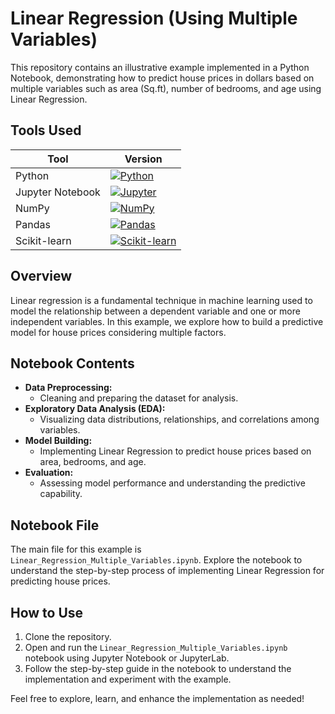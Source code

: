 # Linear Regression (Using Multiple Variables)

This repository contains an illustrative example implemented in a Python Notebook, demonstrating how to predict house prices in dollars based on multiple variables such as area (Sq.ft), number of bedrooms, and age using Linear Regression.

## Tools Used

| Tool             | Version   |
|------------------|-----------|
| Python           | [![Python](https://img.shields.io/badge/Python-3.8%2B-blue)](https://www.python.org/) |
| Jupyter Notebook | [![Jupyter](https://img.shields.io/badge/Jupyter-Notebook-orange)](https://jupyter.org/) |
| NumPy            | [![NumPy](https://img.shields.io/badge/NumPy-1.21.4-yellow)](https://numpy.org/) |
| Pandas           | [![Pandas](https://img.shields.io/badge/Pandas-1.3.3-green)](https://pandas.pydata.org/) |
| Scikit-learn     | [![Scikit-learn](https://img.shields.io/badge/Scikit--learn-0.24.2-blueviolet)](https://scikit-learn.org/) |

## Overview

Linear regression is a fundamental technique in machine learning used to model the relationship between a dependent variable and one or more independent variables. In this example, we explore how to build a predictive model for house prices considering multiple factors.

## Notebook Contents

- **Data Preprocessing:** 
  - Cleaning and preparing the dataset for analysis.
- **Exploratory Data Analysis (EDA):** 
  - Visualizing data distributions, relationships, and correlations among variables.
- **Model Building:** 
  - Implementing Linear Regression to predict house prices based on area, bedrooms, and age.
- **Evaluation:** 
  - Assessing model performance and understanding the predictive capability.

## Notebook File

The main file for this example is `Linear_Regression_Multiple_Variables.ipynb`. Explore the notebook to understand the step-by-step process of implementing Linear Regression for predicting house prices.



## How to Use

1. Clone the repository.
2. Open and run the `Linear_Regression_Multiple_Variables.ipynb` notebook using Jupyter Notebook or JupyterLab.
3. Follow the step-by-step guide in the notebook to understand the implementation and experiment with the example.

Feel free to explore, learn, and enhance the implementation as needed!
